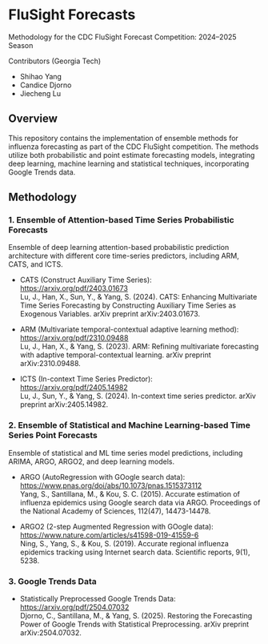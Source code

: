 # FluSight Forecasts 
Methodology for the CDC FluSight Forecast Competition: 2024–2025 Season

Contributors (Georgia Tech)
- Shihao Yang
- Candice Djorno
- Jiecheng Lu

## Overview

This repository contains the implementation of ensemble methods for influenza forecasting as part of the CDC FluSight competition. The methods utilize both probabilistic and point estimate forecasting models, integrating deep learning, machine learning and statistical techniques, incorporating Google Trends data.

## Methodology

### 1. Ensemble of Attention-based Time Series Probabilistic Forecasts
Ensemble of deep learning attention-based probabilistic prediction architecture with different core time-series predictors, including ARM, CATS, and ICTS.

- CATS (Construct Auxiliary Time Series): https://arxiv.org/pdf/2403.01673 \
Lu, J., Han, X., Sun, Y., & Yang, S. (2024). CATS: Enhancing Multivariate Time Series Forecasting by Constructing Auxiliary Time Series as Exogenous Variables. arXiv preprint arXiv:2403.01673.

- ARM (Multivariate temporal-contextual adaptive learning method): https://arxiv.org/pdf/2310.09488 \
Lu, J., Han, X., & Yang, S. (2023). ARM: Refining multivariate forecasting with adaptive temporal-contextual learning. arXiv preprint arXiv:2310.09488.

- ICTS (In-context Time Series Predictor): https://arxiv.org/pdf/2405.14982 \
Lu, J., Sun, Y., & Yang, S. (2024). In-context time series predictor. arXiv preprint arXiv:2405.14982.

### 2. Ensemble of Statistical and Machine Learning-based Time Series Point Forecasts
Ensemble of statistical and ML time series model predictions, including ARIMA, ARGO, ARGO2, and deep learning models.

- ARGO (AutoRegression with GOogle search data): https://www.pnas.org/doi/abs/10.1073/pnas.1515373112 \
Yang, S., Santillana, M., & Kou, S. C. (2015). Accurate estimation of influenza epidemics using Google search data via ARGO. Proceedings of the National Academy of Sciences, 112(47), 14473-14478.

- ARGO2 (2-step Augmented Regression with GOogle data): https://www.nature.com/articles/s41598-019-41559-6 \
Ning, S., Yang, S., & Kou, S. (2019). Accurate regional influenza epidemics tracking using Internet search data. Scientific reports, 9(1), 5238.

### 3. Google Trends Data 

- Statistically Preprocessed Google Trends Data: https://arxiv.org/pdf/2504.07032 \
Djorno, C., Santillana, M., & Yang, S. (2025). Restoring the Forecasting Power of Google Trends with Statistical Preprocessing. arXiv preprint arXiv:2504.07032.
